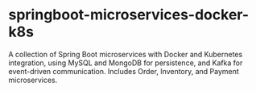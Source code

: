 # springboot-microservices-docker-k8s
A collection of Spring Boot microservices with Docker and Kubernetes integration, using MySQL and MongoDB for persistence, and Kafka for event-driven communication. Includes Order, Inventory, and Payment microservices.
